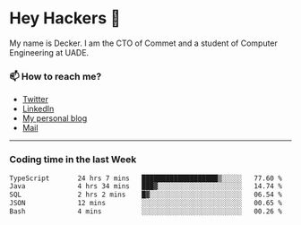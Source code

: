 # Hey Hackers 👋

My name is Decker. I am the CTO of Commet and a student of Computer Engineering at UADE.

### 📫 How to reach me?
- [Twitter](https://x.com/0xDecker) 
- [LinkedIn](https://www.linkedin.com/in/decker-urbano/) 
- [My personal blog](http://decker.sh) 
- [Mail](mailto:me@decker.sh)

---

### Coding time in the last Week

<!--START_SECTION:waka-->

```txt
TypeScript       24 hrs 7 mins   ███████████████████▒░░░░░   77.60 %
Java             4 hrs 34 mins   ███▓░░░░░░░░░░░░░░░░░░░░░   14.74 %
SQL              2 hrs 2 mins    █▓░░░░░░░░░░░░░░░░░░░░░░░   06.54 %
JSON             12 mins         ░░░░░░░░░░░░░░░░░░░░░░░░░   00.65 %
Bash             4 mins          ░░░░░░░░░░░░░░░░░░░░░░░░░   00.26 %
```

<!--END_SECTION:waka-->
